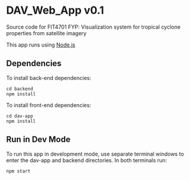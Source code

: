 # DAV_Web_App v0.1
Source code for FIT4701 FYP: Visualization system for tropical cyclone properties from satellite imagery

This app runs using [Node.js](https://nodejs.org/en/download/package-manager)
## Dependencies
To install back-end dependencies:
```
cd backend
npm install
```

To install front-end dependencies:
```
cd dav-app
npm install
```

## Run in Dev Mode
To run this app in development mode, use separate terminal windows to enter the dav-app and backend directories. In both terminals run:
```
npm start
```
